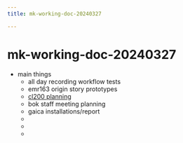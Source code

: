 ```yaml
---
title: mk-working-doc-20240327

---
```


# mk-working-doc-20240327

- main things
    - all day recording workflow tests
    - emr163 origin story prototypes
    - [cl200 planning](https://hackmd.io/GNq1u0xhSLyIw7oAlR1Xlg)
    - bok staff meeting planning
    - gaica installations/report
    - 
    - 
    - 